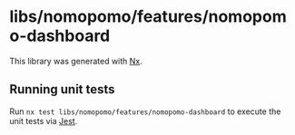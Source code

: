 # libs/nomopomo/features/nomopomo-dashboard

This library was generated with [Nx](https://nx.dev).

## Running unit tests

Run `nx test libs/nomopomo/features/nomopomo-dashboard` to execute the unit tests via [Jest](https://jestjs.io).

